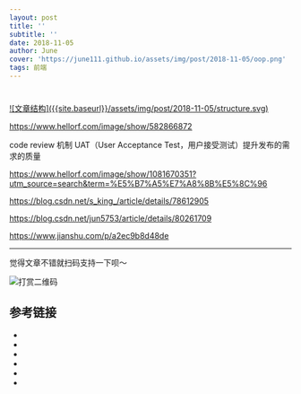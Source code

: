 ```yaml
---
layout: post
title: ''
subtitle: ''
date: 2018-11-05
author: June
cover: 'https://june111.github.io/assets/img/post/2018-11-05/oop.png'
tags: 前端
---
```


# 

<a data-fancybox="gallery" href="{{site.baseurl}}/assets/img/post/2018-11-05/structure.svg">
![文章结构]({{site.baseurl}}/assets/img/post/2018-11-05/structure.svg)
</a>

https://www.hellorf.com/image/show/582866872

code review 机制
UAT（User Acceptance Test，用户接受测试）提升发布的需求的质量

https://www.hellorf.com/image/show/1081670351?utm_source=search&term=%E5%B7%A5%E7%A8%8B%E5%8C%96

https://blog.csdn.net/s_king_/article/details/78612905

https://blog.csdn.net/jun5753/article/details/80261709

https://www.jianshu.com/p/a2ec9b8d48de

---

觉得文章不错就扫码支持一下呗～

![打赏二维码](https://june111.github.io/assets/img/post/pay-qr.jpg)

## 参考链接

* []()
* []()
* []()
* []()
* []()
* []()